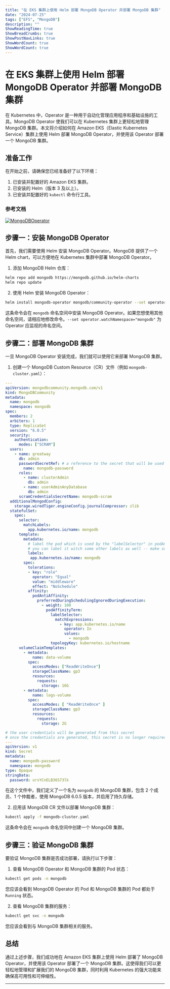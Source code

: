 ```yaml
---
title: "在 EKS 集群上使用 Helm 部署 MongoDB Operator 并部署 MongoDB 集群"
date: "2024-07-25"
tags: ["EFS", "MongoDB"]
description: ""
ShowReadingTime: true
ShowBreadCrumbs: true
ShowPostNavLinks: true
ShowWordCount: true
ShowWordCount: true 
---
```


# 在 EKS 集群上使用 Helm 部署 MongoDB Operator 并部署 MongoDB 集群

在 Kubernetes 中，Operator 是一种用于自动化管理应用程序和基础设施的工具。MongoDB Operator 使我们可以在 Kubernetes 集群上更轻松地管理 MongoDB 集群。本文将介绍如何在 Amazon EKS（Elastic Kubernetes Service）集群上使用 Helm 部署 MongoDB Operator，并使用该 Operator 部署一个 MongoDB 集群。

## 准备工作

在开始之前，请确保您已经准备好了以下环境：

1. 已安装并配置好的 Amazon EKS 集群。
2. 已安装的 Helm（版本 3 及以上）。
3. 已安装并配置好的 `kubectl` 命令行工具。

### 参考文档

[![MongoDBOperator](https://via.placeholder.com/100x30?text=MongoDBOperator)](https://github.com/mongodb/mongodb-kubernetes-operator/blob/master/README.md)

## 步骤一：安装 MongoDB Operator

首先，我们需要使用 Helm 安装 MongoDB Operator。MongoDB 提供了一个 Helm chart，可以方便地在 Kubernetes 集群中部署 MongoDB Operator。

1. 添加 MongoDB Helm 仓库：

```bash
helm repo add mongodb https://mongodb.github.io/helm-charts
helm repo update
```

2. 使用 Helm 安装 MongoDB Operator：

```bash
helm install mongodb-operator mongodb/community-operator --set operator.watchNamespace="mongodb" --namespace mongodb --create-namespace
```

   这条命令会在 `mongodb` 命名空间中安装 MongoDB Operator。如果您想使用其他命名空间，请相应地修改命令。`--set operator.watchNamespace="mongodb"` 为 Operator 应监视的命名空间。

## 步骤二：部署 MongoDB 集群

一旦 MongoDB Operator 安装完成，我们就可以使用它来部署 MongoDB 集群。

1. 创建一个 MongoDB Custom Resource（CR）文件（例如 `mongodb-cluster.yaml`）：

```yaml
---
apiVersion: mongodbcommunity.mongodb.com/v1
kind: MongoDBCommunity
metadata:
  name: mongodb
  namespace: mongodb
spec:
  members: 2
  arbiters: 1
  type: ReplicaSet
  version: "6.0.5"
  security:
    authentication:
      modes: ["SCRAM"]
  users:
    - name: greatway
      db: admin
      passwordSecretRef: # a reference to the secret that will be used to generate the user's password
        name: mongodb-password
      roles:
        - name: clusterAdmin
          db: admin
        - name: userAdminAnyDatabase
          db: admin
      scramCredentialsSecretName: mongodb-scram
  additionalMongodConfig:
    storage.wiredTiger.engineConfig.journalCompressor: zlib
  statefulSet:
    spec:
      selector:
        matchLabels:
          app.kubernetes.io/name: mongodb
      template:
        metadata:
          # label the pod which is used by the "labelSelector" in podAntiAffinty
          # you can label it witch some other labels as well -- make sure it change the podAntiAffinity labelselector accordingly
          labels:
           app.kubernetes.io/name: mongodb
        spec:
          tolerations:
          - key: "role"
            operator: "Equal"
            value: "middleware"
            effect: "NoSchedule"
          affinity:
            podAntiAffinity:
              preferredDuringSchedulingIgnoredDuringExecution:
                - weight: 100
                  podAffinityTerm:
                    labelSelector:
                      matchExpressions:
                        - key: app.kubernetes.io/name
                          operator: In
                          values:
                            - mongodb
                    topologyKey: kubernetes.io/hostname
      volumeClaimTemplates:
        - metadata:
            name: data-volume
          spec:
            accessModes: ["ReadWriteOnce"]
            storageClassName: gp3
            resources:
              requests:
                storage: 16G
        - metadata:
            name: logs-volume
          spec:
            accessModes: [ "ReadWriteOnce" ]
            storageClassName: gp3
            resources:
              requests:
                storage: 2G

# the user credentials will be generated from this secret
# once the credentials are generated, this secret is no longer required
---
apiVersion: v1
kind: Secret
metadata:
  name: mongodb-password
  namespace: mongodb
type: Opaque
stringData:
  password: ursYCnELB36S73lk
```

   在这个文件中，我们定义了一个名为 `mongodb` 的 MongoDB 集群，包含 2 个成员、1 个仲裁者，使用 MongoDB 6.0.5 版本，并启用了持久存储。

2. 应用该 MongoDB CR 文件以部署 MongoDB 集群：

```bash
kubectl apply -f mongodb-cluster.yaml
```

   这条命令会在 `mongodb` 命名空间中创建一个 MongoDB 集群。

## 步骤三：验证 MongoDB 集群

要验证 MongoDB 集群是否成功部署，请执行以下步骤：

1. 查看 MongoDB Operator 和 MongoDB 集群的 Pod 状态：

```bash
kubectl get pods -n mongodb
```

   您应该会看到 MongoDB Operator 的 Pod 和 MongoDB 集群的 Pod 都处于 `Running` 状态。

2. 查看 MongoDB 集群的服务：

```bash
kubectl get svc -n mongodb
```

   您应该会看到与 MongoDB 集群相关的服务。

## 总结

通过上述步骤，我们成功地在 Amazon EKS 集群上使用 Helm 部署了 MongoDB Operator，并使用该 Operator 部署了一个 MongoDB 集群。这使得我们可以更轻松地管理和扩展我们的 MongoDB 集群，同时利用 Kubernetes 的强大功能来确保高可用性和可伸缩性。

------

